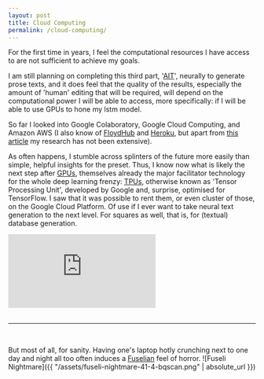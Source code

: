 ```yaml
---
layout: post
title: Cloud Computing
permalink: /cloud-computing/ 
---
```


For the first time in years, I feel the computational resources I have access to are not sufficient to achieve my goals. 

I am still planning on completing this third part, '[AIT](https://github.com/jchwenger/ait)', neurally to generate prose texts, and it does feel that the quality of the results, especially the amount of 'human' editing that will be required, will depend on the computational power I will be able to access, more specifically: if I will be able to use GPUs to hone my lstm model.

So far I looked into Google Colaboratory, Google Cloud Computing, and Amazon AWS (I also know of [FloydHub](https://www.floydhub.com/) and [Heroku](https://www.heroku.com/), but apart from [this article](https://medium.com/@rupak.thakur/aws-vs-paperspace-vs-floydhub-choosing-your-cloud-gpu-partner-350150606b39) my research has not been extensive).

As often happens, I stumble across splinters of the future more easily than simple, helpful insights for the preset. Thus, I know now what is likely the next step after [GPUs](https://en.wikipedia.org/wiki/Graphics_processing_unit), themselves already the major facilitator technology for the whole deep learning frenzy: [TPUs](https://cloud.google.com/tpu/), otherwise known as 'Tensor Processing Unit', developed by Google and, surprise, optimised for TensorFlow. I saw that it was possible to rent them, or even cluster of those, on the Google Cloud Platform. Of use if I ever want to take neural text generation to the next level. For squares as well, that is, for (textual) database generation. 

<div class="video-container">
<iframe max-width="100%" height="auto" src="https://www.youtube.com/embed/zEOtG-ChmZE" frameborder="0" allow="autoplay; encrypted-media" allowfullscreen></iframe>
</div>
&nbsp;

---   
&nbsp;

But most of all, for sanity. Having one's laptop hotly crunching next to one day and night all too often induces a [Fuselian](https://en.wikipedia.org/wiki/Henry_Fuseli) feel of horror.
![Fuseli Nightmare]({{ "/assets/fuseli-nightmare-41-4-bqscan.png" | absolute_url }})
